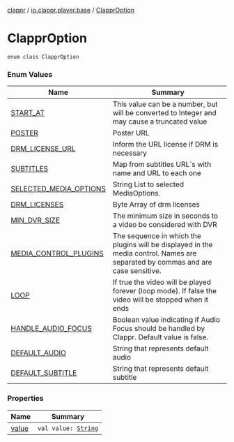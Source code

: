 [clappr](../../index.md) / [io.clappr.player.base](../index.md) / [ClapprOption](./index.md)

# ClapprOption

`enum class ClapprOption`

### Enum Values

| Name | Summary |
|---|---|
| [START_AT](-s-t-a-r-t_-a-t.md) | This value can be a number, but will be converted to Integer and may cause a truncated value |
| [POSTER](-p-o-s-t-e-r.md) | Poster URL |
| [DRM_LICENSE_URL](-d-r-m_-l-i-c-e-n-s-e_-u-r-l.md) | Inform the URL license if DRM is necessary |
| [SUBTITLES](-s-u-b-t-i-t-l-e-s.md) | Map from subtitles URL`s with name and URL to each one |
| [SELECTED_MEDIA_OPTIONS](-s-e-l-e-c-t-e-d_-m-e-d-i-a_-o-p-t-i-o-n-s.md) | String List to selected MediaOptions. |
| [DRM_LICENSES](-d-r-m_-l-i-c-e-n-s-e-s.md) | Byte Array of drm licenses |
| [MIN_DVR_SIZE](-m-i-n_-d-v-r_-s-i-z-e.md) | The minimum size in seconds to a video be considered with DVR |
| [MEDIA_CONTROL_PLUGINS](-m-e-d-i-a_-c-o-n-t-r-o-l_-p-l-u-g-i-n-s.md) | The sequence in which the plugins will be displayed in the media control. Names are separated by commas and are case sensitive. |
| [LOOP](-l-o-o-p.md) | If true the video will be played forever (loop mode). If false the video will be stopped when it ends |
| [HANDLE_AUDIO_FOCUS](-h-a-n-d-l-e_-a-u-d-i-o_-f-o-c-u-s.md) | Boolean value indicating if Audio Focus should be handled by Clappr. Default value is false. |
| [DEFAULT_AUDIO](-d-e-f-a-u-l-t_-a-u-d-i-o.md) | String that represents default audio |
| [DEFAULT_SUBTITLE](-d-e-f-a-u-l-t_-s-u-b-t-i-t-l-e.md) | String that represents default subtitle |

### Properties

| Name | Summary |
|---|---|
| [value](value.md) | `val value: `[`String`](https://kotlinlang.org/api/latest/jvm/stdlib/kotlin/-string/index.html) |

